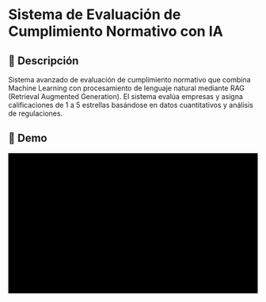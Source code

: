 # Sistema de Evaluación de Cumplimiento Normativo con IA

## 🎯 Descripción

Sistema avanzado de evaluación de cumplimiento normativo que combina Machine Learning con procesamiento de lenguaje natural mediante RAG (Retrieval Augmented Generation). El sistema evalúa empresas y asigna calificaciones de 1 a 5 estrellas basándose en datos cuantitativos y análisis de regulaciones.

## 🎥 Demo

<p align="center">
  <img src="./assets/gifs/VideoDemo.gif" alt="Demo del Sistema">
</p>
